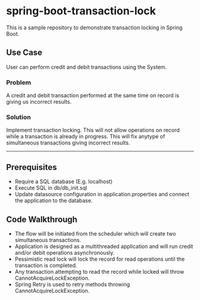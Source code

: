 # spring-boot-transaction-lock

This is a sample repository to demonstrate transaction locking in Spring Boot.

## Use Case

User can perform credit and debit transactions using the System.

### Problem

A credit and debit transaction performed at the same time on record is giving us incorrect results.

### Solution

Implement transaction locking. This will not allow operations on record while a transaction is already in progress.
This will fix anytype of simultaneous transactions giving incorrect results.

<hr>

## Prerequisites

- Require a SQL database (E.g. localhost)
- Execute SQL in db/db_init.sql
- Update datasource configuration in application.properties and connect the application to the database.

## Code Walkthrough

- The flow will be initiated from the scheduler which will create two simultaneous transactions.
- Application is designed as a multithreaded application and will run credit and/or debit operations asynchronously.
- Pessimistic read lock will lock the record for read operations until the transaction is completed.
- Any transaction attempting to read the record while locked will throw CannotAcquireLockException.
- Spring Retry is used to retry methods throwing CannotAcquireLockException.